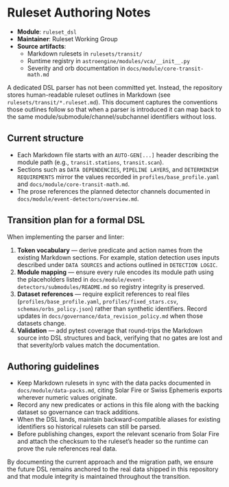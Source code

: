 # Ruleset Authoring Notes

- **Module**: `ruleset_dsl`
- **Maintainer**: Ruleset Working Group
- **Source artifacts**:
  - Markdown rulesets in `rulesets/transit/`
  - Runtime registry in `astroengine/modules/vca/__init__.py`
  - Severity and orb documentation in `docs/module/core-transit-math.md`

A dedicated DSL parser has not been committed yet. Instead, the repository stores human-readable ruleset outlines in Markdown (see `rulesets/transit/*.ruleset.md`). This document captures the conventions those outlines follow so that when a parser is introduced it can map back to the same module/submodule/channel/subchannel identifiers without loss.

## Current structure

- Each Markdown file starts with an `AUTO-GEN[...]` header describing the module path (e.g., `transit.stations`, `transit.scan`).
- Sections such as `DATA DEPENDENCIES`, `PIPELINE LAYERS`, and `DETERMINISM REQUIREMENTS` mirror the values recorded in `profiles/base_profile.yaml` and `docs/module/core-transit-math.md`.
- The prose references the planned detector channels documented in `docs/module/event-detectors/overview.md`.

## Transition plan for a formal DSL

When implementing the parser and linter:

1. **Token vocabulary** — derive predicate and action names from the existing Markdown sections. For example, station detection uses inputs described under `DATA SOURCES` and actions outlined in `DETECTION LOGIC`.
2. **Module mapping** — ensure every rule encodes its module path using the placeholders listed in `docs/module/event-detectors/submodules/README.md` so registry integrity is preserved.
3. **Dataset references** — require explicit references to real files (`profiles/base_profile.yaml`, `profiles/fixed_stars.csv`, `schemas/orbs_policy.json`) rather than synthetic identifiers. Record updates in `docs/governance/data_revision_policy.md` when those datasets change.
4. **Validation** — add pytest coverage that round-trips the Markdown source into DSL structures and back, verifying that no gates are lost and that severity/orb values match the documentation.

## Authoring guidelines

- Keep Markdown rulesets in sync with the data packs documented in `docs/module/data-packs.md`, citing Solar Fire or Swiss Ephemeris exports wherever numeric values originate.
- Record any new predicates or actions in this file along with the backing dataset so governance can track additions.
- When the DSL lands, maintain backward-compatible aliases for existing identifiers so historical rulesets can still be parsed.
- Before publishing changes, export the relevant scenario from Solar Fire and attach the checksum to the ruleset’s header so the runtime can prove the rule references real data.

By documenting the current approach and the migration path, we ensure the future DSL remains anchored to the real data shipped in this repository and that module integrity is maintained throughout the transition.
